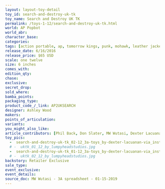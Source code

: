 ```yaml
---
layout: layout-toy-detail 
toy_id: search-and-destroy-uk-tk
toy_name: Search and Destroy UK TK
permalink: /toys-1-12/search-and-destroy-uk-tk.html
world: AP Popbot
world_abr: 
character_base: 
categories: 
tags: [action portable, ap, tomorrow kings, punk, mohawk, leather jacket, fox tail, union jack, bandages, red]
release_date: 6/16/2016
release_price: $65 USD
scale: one twelve
size: 6 inches
comes_with: 
edition_qty: 
chase: 
exclusive: 
secret_drop: 
sold_where: 
bamba_points: 
packaging_type: 
product_code_/_link: AP2UKSEARCH
designer: Ashley Wood
makers: 
points_of_articulation: 
variants: 
you_might_also_like: 
article_contributors: [Phil Back, Don Slater, MW Wutasi, Dexter Lacuanan]
toy_pics: 
  -  search-and-destroy-uk-tk_02-12_3a-toys_by-dexter-lacuanan-via_instagram.jpg  
  # -  uktk_01_12_by_lumpyheadstudios.jpg
  -  search-and-destroy-uk-tk_01-12_3a-toys_by-dexter-lacuanan-via_instagram.jpg
  # -  uktk_02_12_by_lumpyheadstudios.jpg
backstory: Retailer Exclusive
sale_type: 
event_exclusive: 
event_details: 
source_doc: MW Wutasi - 3A spreadsheet - 01-15-2019
---
```


